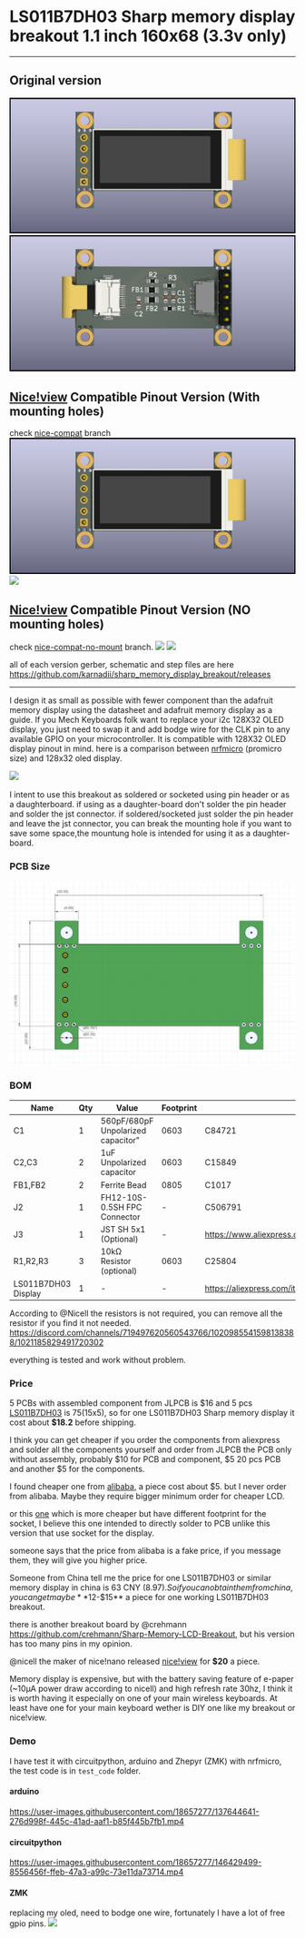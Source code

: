 # LS011B7DH03 Sharp memory display breakout 1.1 inch 160x68 (3.3v only)
---
## Original version
![](img/sharp_memory_display-1.png)
![](img/sharp_memory_display-2.png)

## [Nice!view](https://nicekeyboards.com/nice-view) Compatible Pinout Version (With mounting holes) 
check [nice-compat](https://github.com/karnadii/sharp_memory_display_breakout/tree/niceview-compat) branch
![](img/sharp_memory_display-1.png)
![](https://user-images.githubusercontent.com/18657277/194873657-1129d21d-75bb-4b89-be37-b34f9244c195.png)

## [Nice!view](https://nicekeyboards.com/nice-view) Compatible Pinout Version (NO mounting holes) 
check [nice-compat-no-mount](https://github.com/karnadii/sharp_memory_display_breakout/tree/niceview-compat) branch.
![](https://user-images.githubusercontent.com/18657277/194879312-87c62482-2db9-4534-9033-acd872659235.png)
![](https://user-images.githubusercontent.com/18657277/194880081-31586033-c024-4c6c-9a80-d86add97a095.png)

all of each version gerber, schematic and step files are here https://github.com/karnadii/sharp_memory_display_breakout/releases

---
I design it as small as possible with fewer component than the adafruit memory display using the datasheet and adafruit memory display as a guide. If you Mech Keyboards folk want to replace your i2c 128X32 OLED display, you just need to swap it and add bodge wire for the CLK pin to any available GPIO on your microcontroller. It is compatible with 128X32 OLED display pinout in mind.
here is a comparison between [nrfmicro](https://github.com/joric/nrfmicro) (promicro size) and 128x32 oled display.

![](https://cdn.discordapp.com/attachments/920911115414814751/921093724509962290/IMG_20210911_230619.jpg)

I intent to use this breakout as soldered or socketed using pin header or as a daughterboard. if using as a daughter-board don't solder the pin header and solder the jst connector. if soldered/socketed just solder the pin header and leave the jst connector, you can break the mounting hole if you want to save some space,the mountung hole is intended for using it as a daughter-board.

### PCB Size
![](img/size.png)
### BOM
| Name                | Qty | Value                              | Footprint | LCSC Part #                                           |
|---------------------|-----|------------------------------------|-----------|-------------------------------------------------------|
| C1                  | 1   | 560pF/680pF Unpolarized capacitor" | 0603      | C84721                                                |
| C2,C3               | 2   | 1uF Unpolarized capacitor          | 0603      | C15849                                                |
| FB1,FB2             | 2   | Ferrite Bead                       | 0805      | C1017                                                 |
| J2                  | 1   | FH12-10S-0.5SH FPC Connector       | -         | C506791                                               |
| J3                  | 1   | JST SH 5x1 (Optional)              | -         | https://www.aliexpress.com/item/1005003131441676.html |
| R1,R2,R3            | 3   | 10kΩ Resistor (optional)           | 0603      | C25804                                                |
| LS011B7DH03 Display | 1   |            -                       |  -        | https://aliexpress.com/item/1005001809102193.html     |

According to @Nicell the resistors is not required, you can remove all the resistor if you find it not needed. 
https://discord.com/channels/719497620560543766/1020985541598138388/1021185829491720302

everything is tested and work without problem.

### Price
5 PCBs with assembled component from JLPCB is $16 and 5 pcs [LS011B7DH03](https://www.aliexpress.com/item/1005001809102193.html) is $75 ($15x5), so for one LS011B7DH03 Sharp memory display it cost about **$18.2** before shipping.

I think you can get cheaper if you order the components from aliexpress and solder all the components yourself and order from JLPCB the PCB only without assembly, probably $10 for PCB and component, $5 20 pcs PCB and another $5 for the components.

I found cheaper one from  [alibaba](https://www.alibaba.com/product-detail/Sharp-LS011B7DH03-1-1-inch-mono_1600084470004.html?spm=a2700.galleryofferlist.normal_offer.d_image.5b7e535dIAtoXw), a piece cost about $5. but I never order from alibaba. Maybe they require bigger minimum order for cheaper LCD.

or this [one](https://www.alibaba.com/product-detail/HL-1-08-Inch-Square-Transflective_1600473084807.html?spm=a2700.galleryofferlist.normal_offer.d_image.5b7e535dIAtoXw) which is more cheaper but have different footprint for the socket, I believe this one intended to directly solder to PCB unlike this version that use socket for the display. 

someone says that the price from alibaba is a fake price, if you message them, they will give you higher price.

Someone from China tell me the price for one LS011B7DH03 or similar memory display in china is 63 CNY ($8.97). So if you can obtain them from china, you can get maybe **$12-$15** a piece for one working LS011B7DH03 breakout.

there is another breakout board by @crehmann https://github.com/crehmann/Sharp-Memory-LCD-Breakout, but his version has too many pins in my opinion. 

@nicell the maker of nice!nano released [nice!view](https://nicekeyboards.com/nice-view) for **$20** a piece.

Memory display is expensive, but with the battery saving feature of e-paper (~10μA power draw according to nicell) and high refresh rate 30hz, I think it is worth having it especially on one of your main wireless keyboards. At least have one for your main keyboard wether is DIY one like my breakout or nice!view.

<!-- ![](https://i.imgur.com/EkvLsx7.jpeg)
![](https://i.imgur.com/TXG6VWD.jpeg)
![](https://i.imgur.com/CXY70i6.jpeg) -->

### Demo

I have test it with circuitpython, arduino and Zhepyr (ZMK) with nrfmicro, the test code is in `test_code` folder.
#### arduino

https://user-images.githubusercontent.com/18657277/137644641-276d998f-445c-41ad-aaf1-b85f445b7fb1.mp4

#### circuitpython

https://user-images.githubusercontent.com/18657277/146429499-8556456f-ffeb-47a3-a99c-73e11da73714.mp4

#### ZMK
replacing my oled, need to bodge one wire, fortunately I have a lot of free gpio pins.
![](https://media.discordapp.net/attachments/785533287049330729/1020985541698785380/IMG_20220918_150543.jpg?width=915&height=686)